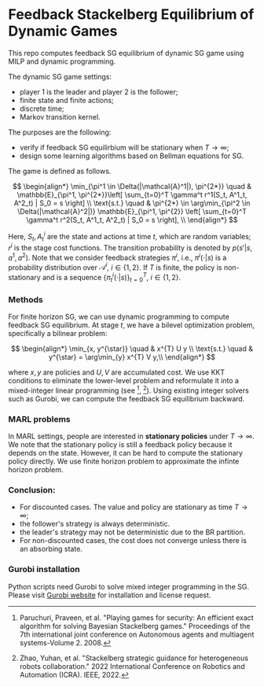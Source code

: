 # Feedback Stackelberg Equilibrium of Dynamic Games
This repo computes feedback SG equilibrium of dynamic SG game using MILP and dynamic programming. 

The dynamic SG game settings:
- player 1 is the leader and player 2 is the follower;
- finite state and finite actions;
- discrete time;
- Markov transition kernel.

The purposes are the following:
- verify if feedback SG equilirbium will be stationary when $T\to\infty$;
- design some learning algorithms based on Bellman equations for SG.

The game is defined as follows.

$$
\begin{align*}
\min_{\pi^1 \in \Delta(|\mathcal{A}^1|), \pi^{2*}} \quad & \mathbb{E}_{\pi^1, \pi^{2*}}\left[ \sum_{t=0}^T \gamma^t r^1(S_t, A^1_t, A^2_t) | S_0 = s \right] \\ 
\text{s.t.} \quad & \pi^{2*} \in \arg\min_{\pi^2 \in \Delta(|\mathcal{A}^2|)} \mathbb{E}_{\pi^1, \pi^{2}} \left[ \sum_{t=0}^T \gamma^t r^2(S_t, A^1_t, A^2_t) | S_0 = s \right], \\ 
\end{align*}
$$

Here, $S_t, A^i_t$ are the state and actions at time $t$, which are random variables; $r^i$ is the stage cost functions. The transition probability is denoted by $p(s'|s,a^1, a^2)$. Note that we consider feedback strategies $\pi^i$, i.e., $\pi^i(\cdot | s)$ is a probability distribution over $\mathcal{A}^i$, $i \in \{1,2\}$. If $T$ is finite, the policy is non-stationary and is a sequence $\{ \pi^i_t(\cdot | s) \}_{t=0}^T$, $i \in \{ 1,2 \}$.


### Methods
For finite horizon SG, we can use dynamic programming to compute feedback SG equilibrium. At stage $t$, we have a bilevel optimization problem, specifically a bilinear problem:

$$
\begin{align*}
\min_{x, y^{\star}} \quad & x^{T} U y \\
\text{s.t.} \quad & y^{\star} = \arg\min_{y} x^{T} V y,\\
\end{align*}
$$ 

where $x,y$ are policies and $U,V$ are accumulated cost. We use KKT conditions to eliminate the lower-level problem and reformulate it into a mixed-integer linear programming (see [^1], [^2]). Using existing integer solvers such as Gurobi, we can compute the feedback SG equilibrium backward.


### MARL problems
In MARL settings, people are interested in **stationary policies** under $T\to \infty$. We note that the stationary policy is still a feedback policy because it depends on the state. However, it can be hard to compute the stationary policy directly. We use finite horizon problem to approximate the infinte horizon problem.


### Conclusion: 
- For discounted cases. The value and policy are stationary as time $T\to\infty$;
 - the follower's strategy is always deterministic.
 - the leader's strategy may not be deterministic due to the BR partition.
- For non-discounted cases, the cost does not converge unless there is an absorbing state.


### Gurobi installation
Python scripts need Gurobi to solve mixed integer programming in the SG. Please visit [Gurobi website](https://www.gurobi.com/) for installation and license request. 


[^1]: Paruchuri, Praveen, et al. "Playing games for security: An efficient exact algorithm for solving Bayesian Stackelberg games." Proceedings of the 7th international joint conference on Autonomous agents and multiagent systems-Volume 2. 2008.

[^2]: Zhao, Yuhan, et al. "Stackelberg strategic guidance for heterogeneous robots collaboration." 2022 International Conference on Robotics and Automation (ICRA). IEEE, 2022.
